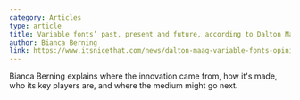 ```yaml
---
category: Articles
type: article
title: Variable fonts’ past, present and future, according to Dalton Maag
author: Bianca Berning
link: https://www.itsnicethat.com/news/dalton-maag-variable-fonts-opinion-graphic-design-100220
---
```

Bianca Berning explains where the innovation came from, how it's made, who its key players are, and where the medium might go next.
